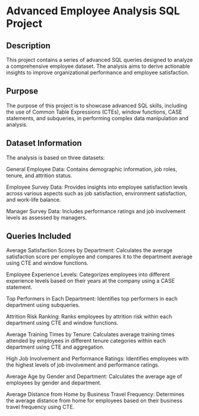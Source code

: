 # Advanced Employee Analysis SQL Project

## Description

This project contains a series of advanced SQL queries designed to analyze a comprehensive employee dataset. The analysis aims to derive actionable insights to improve organizational performance and employee satisfaction.

## Purpose

The purpose of this project is to showcase advanced SQL skills, including the use of Common Table Expressions (CTEs), window functions, CASE statements, and subqueries, in performing complex data manipulation and analysis.

## Dataset Information

The analysis is based on three datasets:

General Employee Data: Contains demographic information, job roles, tenure, and attrition status.

Employee Survey Data: Provides insights into employee satisfaction levels across various aspects such as job satisfaction, environment satisfaction, and work-life balance.

Manager Survey Data: Includes performance ratings and job involvement levels as assessed by managers.

## Queries Included
Average Satisfaction Scores by Department: Calculates the average satisfaction score per employee and compares it to the department average using CTE and window functions.

Employee Experience Levels: Categorizes employees into different experience levels based on their years at the company using a CASE statement.

Top Performers in Each Department: Identifies top performers in each department using subqueries.

Attrition Risk Ranking: Ranks employees by attrition risk within each department using CTE and window functions.

Average Training Times by Tenure: Calculates average training times attended by employees in different tenure categories within each department using CTE and aggregation.

High Job Involvement and Performance Ratings: Identifies employees with the highest levels of job involvement and performance ratings.

Average Age by Gender and Department: Calculates the average age of employees by gender and department.

Average Distance from Home by Business Travel Frequency: Determines the average distance from home for employees based on their business travel frequency using CTE.

